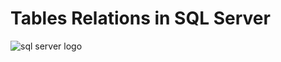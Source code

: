 # Tables Relations in SQL Server
![sql server logo](https://github.com/Cappricornia/Tables-Relations-in-SQL-Server/assets/90700181/3a23f57b-299c-434d-84b9-d03930aacf7d)
